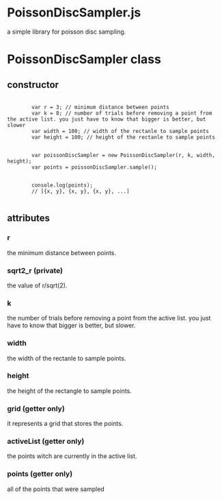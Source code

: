 # PoissonDiscSampler.js
a simple library for poisson disc sampling.

<h1>PoissonDiscSampler class</h1>
<h2>constructor</h2>
<pre>
    <code>
        var r = 3; // minimum distance between points
        var k = 8; // number of trials before removing a point from the active list. you just have to know that bigger is better, but slower
        var width = 100; // width of the rectanle to sample points
        var height = 100; // height of the rectanle to sample points
        <br>
        var poissonDiscSampler = new PoissonDiscSampler(r, k, width, height);
        var points = poissonDiscSampler.sample();
        <br>
        console.log(points);
        // [{x, y}, {x, y}, {x, y}, ...]
    </code>
</pre>
<h2>attributes</h2>
<h3>r</h3>
the minimum distance between points.
<h3>sqrt2_r (private)</h3>
the value of r/sqrt(2).
<h3>k</h3>
the number of trials before removing a point from the active list. you just have to know that bigger is better, but slower.
<h3>width</h3>
the width of the rectanle to sample points.
<h3>height</h3>
the height of the rectangle to sample points.
<h3>grid (getter only)</h3>
it represents a grid that stores the points.
<h3>activeList (getter only)</h3>
the points witch are currently in the active list.
<h3>points (getter only)</h3>
all of the points that were sampled
